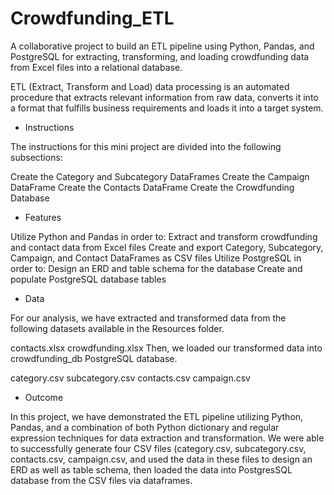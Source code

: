 # Crowdfunding_ETL


A collaborative project to build an ETL pipeline using Python, Pandas, and PostgreSQL for extracting, transforming, and loading crowdfunding data from Excel files into a relational database.

ETL (Extract, Transform and Load) data processing is an automated procedure that extracts relevant information from raw data, converts it into a format that fulfills business requirements and loads it into a target system.




- Instructions

The instructions for this mini project are divided into the following subsections:

Create the Category and Subcategory DataFrames
Create the Campaign DataFrame
Create the Contacts DataFrame
Create the Crowdfunding Database



- Features


Utilize Python and Pandas in order to:
Extract and transform crowdfunding and contact data from Excel files
Create and export Category, Subcategory, Campaign, and Contact DataFrames as CSV files
Utilize PostgreSQL in order to:
Design an ERD and table schema for the database
Create and populate PostgreSQL database tables



- Data


For our analysis, we have extracted and transformed data from the following datasets available in the Resources folder.

contacts.xlsx
crowdfunding.xlsx
Then, we loaded our transformed data into crowdfunding_db PostgreSQL database.

category.csv
subcategory.csv
contacts.csv
campaign.csv


- Outcome


In this project, we have demonstrated the ETL pipeline utilizing Python, Pandas, and a combination of both Python dictionary and regular expression techniques for data extraction and transformation. We were able to successfully generate four CSV files (category.csv, subcategory.csv, contacts.csv, campaign.csv, and used the data in these files to design an ERD as well as table schema, then loaded the data into PostgresSQL database from the CSV files via dataframes.
